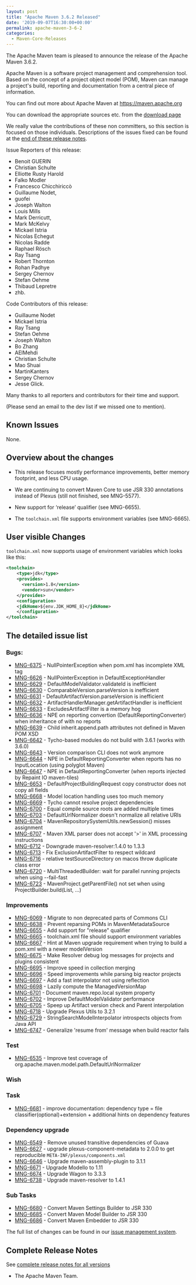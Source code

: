 ```yaml
---
layout: post
title: "Apache Maven 3.6.2 Released"
date: '2019-09-07T16:30:00+00:00'
permalink: apache-maven-3-6-2
categories:
  - Maven-Core-Releases
---
```

The Apache Maven team is pleased to announce the release of the Apache
Maven 3.6.2.

Apache Maven is a software project management and comprehension tool. Based
on the concept of a project object model (POM), Maven can manage a
project's build, reporting and documentation from a central piece of
information.

You can find out more about Apache Maven at https://maven.apache.org

You can download the appropriate sources etc. from
the [download page](https://maven.apache.org/download.cgi)

<!-- more -->

We really value the contributions of these non committers, so this section is
focused on those individuals. Descriptions of the issues fixed can be found at
the [end of these release notes](#Details).

Issue Reporters of this release:

* Benoit GUERIN
* Christian Schulte
* Elliotte Rusty Harold
* Falko Modler
* Francesco Chicchiriccò
* Guillaume Nodet,
* guofei
* Joseph Walton
* Louis Mills
* Mark Derricutt,
* Mark McKelvy
* Mickael Istria
* Nicolas Echegut
* Nicolas Radde
* Raphael Rösch
* Ray Tsang
* Robert Thornton
* Rohan Padhye
* Sergey Chernov
* Stefan Oehme
* Thibaud Lepretre
* zhb.

Code Contributors of this release:

* Guillaume Nodet
* Mickael Istria
* Ray Tsang
* Stefan Oehme
* Joseph Walton
* Bo Zhang
* AElMehdi
* Christian Schulte
* Mao Shuai
* MartinKanters
* Sergey Chernov
* Jesse Glick.

Many thanks to all reporters and contributors for their time and support.

(Please send an email to the dev list if we missed one to mention).

## Known Issues

None.

## Overview about the changes

- This release focuses mostly performance improvements, better memory footprint, and less CPU usage.

- We are continuing to convert Maven Core to use JSR 330 annotations instead of Plexus
  (still not finished, see MNG-5577).

- New support for ‘release’ qualifier (see MNG-6655).

- The `toolchain.xml` file supports environment variables (see MNG-6665).


## User visible Changes

`toolchain.xml` now supports usage of environment variables which looks like this:

```xml
<toolchain>
    <type>jdk</type>
    <provides>
      <version>1.8</version>
      <vendor>sun</vendor>
    </provides>
    <configuration>
	<jdkHome>${env.JDK_HOME_8}</jdkHome>
    </configuration>
</toolchain>
```
## The detailed issue list[](#Details)

### Bugs:

- [MNG-6375](https://issues.apache.org/jira/browse/MNG-6375) - NullPointerException when pom.xml has incomplete XML tag
- [MNG-6626](https://issues.apache.org/jira/browse/MNG-6626) - NullPointerException in DefaultExceptionHandler
- [MNG-6629](https://issues.apache.org/jira/browse/MNG-6629) - DefaultModelValidator.validateId is inefficient
- [MNG-6630](https://issues.apache.org/jira/browse/MNG-6630) - ComparableVersion.parseVersion is inefficient
- [MNG-6631](https://issues.apache.org/jira/browse/MNG-6631) - DefaultArtifactVersion.parseVersion is inefficient
- [MNG-6632](https://issues.apache.org/jira/browse/MNG-6632) - ArtifactHandlerManager.getArtifactHandler is inefficient
- [MNG-6633](https://issues.apache.org/jira/browse/MNG-6633) - ExcludesArtifactFilter is a memory hog
- [MNG-6636](https://issues.apache.org/jira/browse/MNG-6636) - NPE on reporting convertion (DefaultReportingConverter) when inheritance of with no reports
- [MNG-6639](https://issues.apache.org/jira/browse/MNG-6639) - Child inherit.append.path attributes not defined in Maven POM XSD
- [MNG-6642](https://issues.apache.org/jira/browse/MNG-6642) - Tycho-based modules do not build with 3.6.1 (works with 3.6.0)
- [MNG-6643](https://issues.apache.org/jira/browse/MNG-6643) - Version comparison CLI does not work anymore
- [MNG-6644](https://issues.apache.org/jira/browse/MNG-6644) - NPE in DefaultReportingConverter when reports has no InputLocation (using polyglot Maven)
- [MNG-6647](https://issues.apache.org/jira/browse/MNG-6647) - NPE in DefaultReportingConverter (when reports injected by Repaint IO maven-tiles)
- [MNG-6653](https://issues.apache.org/jira/browse/MNG-6653) - DefaultProjectBuildingRequest copy constructor does not copy all fields
- [MNG-6668](https://issues.apache.org/jira/browse/MNG-6668) - Model location handling uses too much memory
- [MNG-6669](https://issues.apache.org/jira/browse/MNG-6669) - Tycho cannot resolve project dependencies
- [MNG-6700](https://issues.apache.org/jira/browse/MNG-6700) - Equal compile source roots are added multiple times
- [MNG-6703](https://issues.apache.org/jira/browse/MNG-6703) - DefaultUrlNormalizer doesn't normalize all relative URIs
- [MNG-6704](https://issues.apache.org/jira/browse/MNG-6704) - MavenRepositorySystemUtils.newSession() misses assignment
- [MNG-6707](https://issues.apache.org/jira/browse/MNG-6707) - Maven XML parser does not accept '>' in XML processing instructions
- [MNG-6712](https://issues.apache.org/jira/browse/MNG-6712) - Downgrade maven-resolver:1.4.0 to 1.3.3
- [MNG-6713](https://issues.apache.org/jira/browse/MNG-6713) - Fix ExclusionArtifactFilter to respect wildcard
- [MNG-6716](https://issues.apache.org/jira/browse/MNG-6716) - relative testSourceDirectory on macos throw duplicate class error
- [MNG-6720](https://issues.apache.org/jira/browse/MNG-6720) - MultiThreadedBuilder: wait for parallel running projects when using --fail-fast
- [MNG-6723](https://issues.apache.org/jira/browse/MNG-6723) - MavenProject.getParentFile() not set when using ProjectBuilder.build(List<File>, ...)

### Improvements

- [MNG-6069](https://issues.apache.org/jira/browse/MNG-6069) - Migrate to non deprecated parts of Commons CLI
- [MNG-6638](https://issues.apache.org/jira/browse/MNG-6638) - Prevent reparsing POMs in MavenMetadataSource
- [MNG-6655](https://issues.apache.org/jira/browse/MNG-6655) - Add support for "release" qualifier
- [MNG-6665](https://issues.apache.org/jira/browse/MNG-6665) - toolchain.xml file should support environment variables
- [MNG-6667](https://issues.apache.org/jira/browse/MNG-6667) - Hint at Maven upgrade requirement when trying to build a pom.xml with a newer modelVersion
- [MNG-6675](https://issues.apache.org/jira/browse/MNG-6675) - Make Resolver debug log messages for projects and plugins consistent
- [MNG-6695](https://issues.apache.org/jira/browse/MNG-6695) - Improve speed in collection merging
- [MNG-6696](https://issues.apache.org/jira/browse/MNG-6696) - Speed improvements while parsing big reactor projects
- [MNG-6697](https://issues.apache.org/jira/browse/MNG-6697) - Add a fast interpolator not using reflection
- [MNG-6698](https://issues.apache.org/jira/browse/MNG-6698) - Lazily compute the ManagedVersionMap
- [MNG-6701](https://issues.apache.org/jira/browse/MNG-6701) - Document maven.repo.local system property
- [MNG-6702](https://issues.apache.org/jira/browse/MNG-6702) - Improve DefaultModelValidator performance
- [MNG-6705](https://issues.apache.org/jira/browse/MNG-6705) - Speep up Artifact version check and Parent interpolation
- [MNG-6718](https://issues.apache.org/jira/browse/MNG-6718) - Upgrade Plexus Utils to 3.2.1
- [MNG-6729](https://issues.apache.org/jira/browse/MNG-6729) - StringSearchModelInterpolator introspects objects from Java API
- [MNG-6747](https://issues.apache.org/jira/browse/MNG-6747) - Generalize 'resume from' message when build reactor fails

### Test

- [MNG-6535](https://issues.apache.org/jira/browse/MNG-6535) - Improve test coverage of org.apache.maven.model.path.DefaultUrlNormalizer

### Wish

### Task

- [MNG-6681](https://issues.apache.org/jira/browse/MNG-6681) - improve documentation: dependency type = file classifier(optional)+extension + additional hints on dependency features

### Dependency upgrade

- [MNG-6549](https://issues.apache.org/jira/browse/MNG-6549) - Remove unused transitive dependencies of Guava
- [MNG-6627](https://issues.apache.org/jira/browse/MNG-6627) - upgrade plexus-component-metadata to 2.0.0 to get reproducible `META-INF/plexus/components.xml`
- [MNG-6646](https://issues.apache.org/jira/browse/MNG-6646) - Upgrade maven-assembly-plugin to 3.1.1
- [MNG-6671](https://issues.apache.org/jira/browse/MNG-6671) - Upgrade Modello to 1.11
- [MNG-6674](https://issues.apache.org/jira/browse/MNG-6674) - Upgrade Wagon to 3.3.3
- [MNG-6738](https://issues.apache.org/jira/browse/MNG-6738) - Upgrade maven-resolver to 1.4.1


### Sub Tasks

- [MNG-6680](https://issues.apache.org/jira/browse/MNG-6680) - Convert Maven Settings Builder to JSR 330
- [MNG-6685](https://issues.apache.org/jira/browse/MNG-6685) - Convert Maven Model Builder to JSR 330
- [MNG-6686](https://issues.apache.org/jira/browse/MNG-6686) - Convert Maven Embedder to JSR 330

The full list of changes can be found in our [issue management system][4].

## Complete Release Notes

See [complete release notes for all versions][5]

- The Apache Maven Team.


[0]: ../../download.html
[1]: ../../plugins/index.html
[2]: https://maven.apache.org/
[4]: https://issues.apache.org/jira/secure/ReleaseNote.jspa?projectId=12316922&version=12345234
[5]: ../../docs/history.html
[MNG-6680]: https://issues.apache.org/jira/browse/MNG-6680
[MNG-6685]: https://issues.apache.org/jira/browse/MNG-6685
[MNG-6686]: https://issues.apache.org/jira/browse/MNG-6686
[MNG-6375]: https://issues.apache.org/jira/browse/MNG-6375
[MNG-6626]: https://issues.apache.org/jira/browse/MNG-6626
[MNG-6629]: https://issues.apache.org/jira/browse/MNG-6629
[MNG-6630]: https://issues.apache.org/jira/browse/MNG-6630
[MNG-6631]: https://issues.apache.org/jira/browse/MNG-6631
[MNG-6632]: https://issues.apache.org/jira/browse/MNG-6632
[MNG-6633]: https://issues.apache.org/jira/browse/MNG-6633
[MNG-6636]: https://issues.apache.org/jira/browse/MNG-6636
[MNG-6639]: https://issues.apache.org/jira/browse/MNG-6639
[MNG-6642]: https://issues.apache.org/jira/browse/MNG-6642
[MNG-6643]: https://issues.apache.org/jira/browse/MNG-6643
[MNG-6644]: https://issues.apache.org/jira/browse/MNG-6644
[MNG-6647]: https://issues.apache.org/jira/browse/MNG-6647
[MNG-6653]: https://issues.apache.org/jira/browse/MNG-6653
[MNG-6668]: https://issues.apache.org/jira/browse/MNG-6668
[MNG-6669]: https://issues.apache.org/jira/browse/MNG-6669
[MNG-6700]: https://issues.apache.org/jira/browse/MNG-6700
[MNG-6703]: https://issues.apache.org/jira/browse/MNG-6703
[MNG-6704]: https://issues.apache.org/jira/browse/MNG-6704
[MNG-6707]: https://issues.apache.org/jira/browse/MNG-6707
[MNG-6712]: https://issues.apache.org/jira/browse/MNG-6712
[MNG-6713]: https://issues.apache.org/jira/browse/MNG-6713
[MNG-6716]: https://issues.apache.org/jira/browse/MNG-6716
[MNG-6720]: https://issues.apache.org/jira/browse/MNG-6720
[MNG-6723]: https://issues.apache.org/jira/browse/MNG-6723
[MNG-6069]: https://issues.apache.org/jira/browse/MNG-6069
[MNG-6638]: https://issues.apache.org/jira/browse/MNG-6638
[MNG-6655]: https://issues.apache.org/jira/browse/MNG-6655
[MNG-6665]: https://issues.apache.org/jira/browse/MNG-6665
[MNG-6667]: https://issues.apache.org/jira/browse/MNG-6667
[MNG-6675]: https://issues.apache.org/jira/browse/MNG-6675
[MNG-6695]: https://issues.apache.org/jira/browse/MNG-6695
[MNG-6696]: https://issues.apache.org/jira/browse/MNG-6696
[MNG-6697]: https://issues.apache.org/jira/browse/MNG-6697
[MNG-6698]: https://issues.apache.org/jira/browse/MNG-6698
[MNG-6701]: https://issues.apache.org/jira/browse/MNG-6701
[MNG-6702]: https://issues.apache.org/jira/browse/MNG-6702
[MNG-6705]: https://issues.apache.org/jira/browse/MNG-6705
[MNG-6729]: https://issues.apache.org/jira/browse/MNG-6729
[MNG-6747]: https://issues.apache.org/jira/browse/MNG-6747
[MNG-6535]: https://issues.apache.org/jira/browse/MNG-6535
[MNG-6681]: https://issues.apache.org/jira/browse/MNG-6681
[MNG-6549]: https://issues.apache.org/jira/browse/MNG-6549
[MNG-6627]: https://issues.apache.org/jira/browse/MNG-6627
[MNG-6646]: https://issues.apache.org/jira/browse/MNG-6646
[MNG-6671]: https://issues.apache.org/jira/browse/MNG-6671
[MNG-6674]: https://issues.apache.org/jira/browse/MNG-6674
[MNG-6718]: https://issues.apache.org/jira/browse/MNG-6718
[MNG-6738]: https://issues.apache.org/jira/browse/MNG-6738
